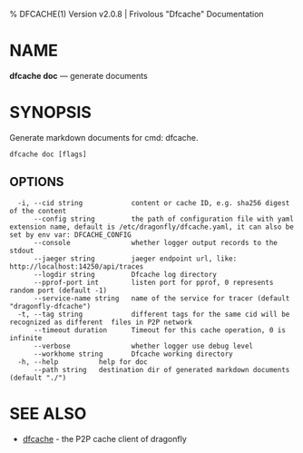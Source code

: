 % DFCACHE(1) Version v2.0.8 | Frivolous "Dfcache" Documentation

# NAME

**dfcache doc** — generate documents

# SYNOPSIS

Generate markdown documents for cmd: dfcache.

```shell
dfcache doc [flags]
```

## OPTIONS

```
  -i, --cid string            content or cache ID, e.g. sha256 digest of the content
      --config string         the path of configuration file with yaml extension name, default is /etc/dragonfly/dfcache.yaml, it can also be set by env var: DFCACHE_CONFIG
      --console               whether logger output records to the stdout
      --jaeger string         jaeger endpoint url, like: http://localhost:14250/api/traces
      --logdir string         Dfcache log directory
      --pprof-port int        listen port for pprof, 0 represents random port (default -1)
      --service-name string   name of the service for tracer (default "dragonfly-dfcache")
  -t, --tag string            different tags for the same cid will be recognized as different  files in P2P network
      --timeout duration      Timeout for this cache operation, 0 is infinite
      --verbose               whether logger use debug level
      --workhome string       Dfcache working directory
  -h, --help          help for doc
      --path string   destination dir of generated markdown documents (default "./")
```

# SEE ALSO

- [dfcache](dfcache.md) - the P2P cache client of dragonfly
